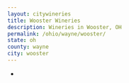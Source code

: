 ```yaml
---
layout: citywineries
title: Wooster Wineries
description: Wineries in Wooster, OH
permalink: /ohio/wayne/wooster/
state: oh
county: wayne
city: wooster
---
```

-
